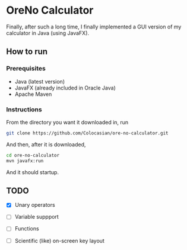 # OreNo Calculator

Finally, after such a long time, I finally implemented a GUI version of my calculator in Java (using JavaFX).

## How to run

### Prerequisites

* Java (latest version)
* JavaFX (already included in Oracle Java)
* Apache Maven

### Instructions

From the directory you want it downloaded in, run

```sh
git clone https://github.com/Colocasian/ore-no-calculator.git
```

And then, after it is downloaded,

```sh
cd ore-no-calculator
mvn javafx:run
```

And it should startup.

## TODO

- [x] Unary operators
- [ ] Variable suppport
- [ ] Functions
- [ ] Scientific (like) on-screen key layout

